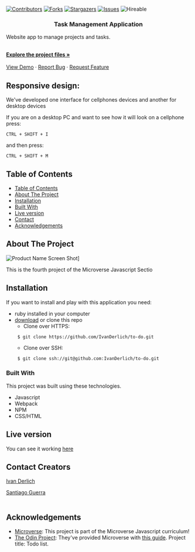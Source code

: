 <!--
*** Thanks for checking out this README Template. If you have a suggestion that would
*** make this better, please fork the repo and create a pull request or simply open
*** an issue with the tag "enhancement".
*** Thanks again! Now go create something AMAZING! :D
-->

<!-- PROJECT SHIELDS -->
<!--
*** I'm using markdown "reference style" links for readability.
*** Reference links are enclosed in brackets [ ] instead of parentheses ( ).
*** See the bottom of this document for the declaration of the reference variables
*** for contributors-url, forks-url, etc. This is an optional, concise syntax you may use.
*** https://www.markdownguide.org/basic-syntax/#reference-style-links
-->
[![Contributors][contributors-shield]][contributors-url]
[![Forks][forks-shield]][forks-url]
[![Stargazers][stars-shield]][stars-url]
[![Issues][issues-shield]][issues-url]
![Hireable](https://cdn.rawgit.com/hiendv/hireable/master/styles/default/yes.svg)

<!-- PROJECT LOGO -->
<!-- <br />
<p align="center">
  <a href="#">
    <img src="img/mLogo.png" alt="Logo" width="80" height="80">
  </a> -->
<!-- PROJECT LOGO-->

  <h3 align="center">Task Management Application</h3>

  <p align="center">
  
  Website app to manage projects and tasks.
    
  <br />
  <a href="https://github.com/IvanDerlich/to-do"><strong>Explore the project files »</strong></a>
  <br />
  <br />
  <a href="https://ivanderlich.github.io/to-do">View Demo</a>
  ·
  <a href="https://github.com/IvanDerlich/to-do/issues">Report Bug</a>
  ·
  <a href="https://github.com/IvanDerlich/to-do/issues">Request Feature</a>
  </p>
</p>

## Responsive design:

We've developed one interface for cellphones devices and another for desktop devices

If you are on a desktop PC and want to see how it will look on a cellphone press:

    CTRL + SHIFT + I

and then press:

    CTRL + SHIFT + M

<!-- TABLE OF CONTENTS -->
## Table of Contents

  - [Table of Contents](#table-of-contents)
  - [About The Project](#about-the-project)
  - [Installation](#installation)
  - [Built With](#built-with)
  - [Live version](#live-version)
  - [Contact](#contact)
  - [Acknowledgements](#acknowledgements)

<!-- ABOUT THE PROJECT -->
## About The Project

![Product Name Screen Shot][product-screenshot]]

This is the fourth project of the Microverse Javascript Sectio

<!-- ABOUT THE PROJECT -->
## Installation

If you want to install and play with this application you need: 
* ruby installed in your computer
* [download](https://github.com/IvanDerlich/to-do/archive/master.zip) or clone this repo
  - Clone over HTTPS:
  ```
   $ git clone https://github.com/IvanDerlich/to-do.git
  ```
  - Clone over SSH:
  ```
   $ git clone ssh://git@github.com:IvanDerlich/to-do.git
  ```

### Built With
This project was built using these technologies.
* Javascript
* Webpack
* NPM
* CSS/HTML

<!-- LIVE VERSION -->
## Live version

You can see it working [here](https://ivanderlich.github.io/to-do)

<!-- CONTACT -->
## Contact Creators

[Ivan Derlich](https://www.ivanderlich.com)

[Santiago Guerra](https://github.com/SantiagoGuerra)
<br />
<br />

<!-- ACKNOWLEDGEMENTS -->
## Acknowledgements
* [Microverse](https://www.microverse.org/):   This project is part of the Microverse Javascript curriculum!
* [The Odin Project](https://www.theodinproject.com/): They've provided Microverse with [this guide](https://www.theodinproject.com/courses/javascript/lessons/todo-list). Project title: Todo list.

<!-- MARKDOWN LINKS & IMAGES -->
<!-- https://www.markdownguide.org/basic-syntax/#reference-style-links -->
[contributors-shield]: https://img.shields.io/github/contributors/SantiagoGuerra/to-do.svg?style=flat-square
[contributors-url]: https://github.com/SantiagoGuerra/to-do/graphs/contributors
[forks-shield]: https://img.shields.io/github/forks/SantiagoGuerra/to-do.svg?style=flat-square
[forks-url]: https://github.com/SantiagoGuerra/to-do/network/members
[stars-shield]: https://img.shields.io/github/stars/SantiagoGuerra/to-do.svg?style=flat-square
[stars-url]: https://github.com/SantiagoGuerra/to-do/stargazers
[issues-shield]: https://img.shields.io/github/issues/SantiagoGuerra/to-do.svg?style=flat-square
[issues-url]: https://github.com/SantiagoGuerra/to-do/issues
[product-screenshot]: img/screenshot.PNG
